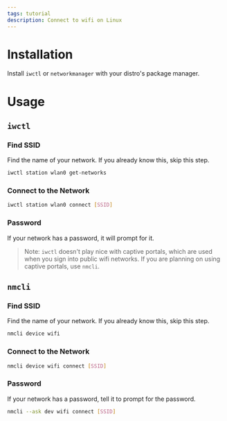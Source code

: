 ```yaml
---
tags: tutorial
description: Connect to wifi on Linux
---
```

# Installation
Install `iwctl` or `networkmanager` with your distro's package manager.

# Usage
## `iwctl`
### Find SSID
Find the name of your network. If you already know this, skip this step.
```sh
iwctl station wlan0 get-networks
```

### Connect to the Network
```sh
iwctl station wlan0 connect [SSID]
```

### Password
If your network has a password, it will prompt for it.

> Note: `iwctl` doesn't play nice with captive portals, which are used when you sign into public wifi networks. If you are planning on using captive portals, use `nmcli`.

## `nmcli`
### Find SSID
Find the name of your network. If you already know this, skip this step.
```sh
nmcli device wifi
```

### Connect to the Network
```sh
nmcli device wifi connect [SSID]
```

### Password
If your network has a password, tell it to prompt for the password.
```sh
nmcli --ask dev wifi connect [SSID]
```